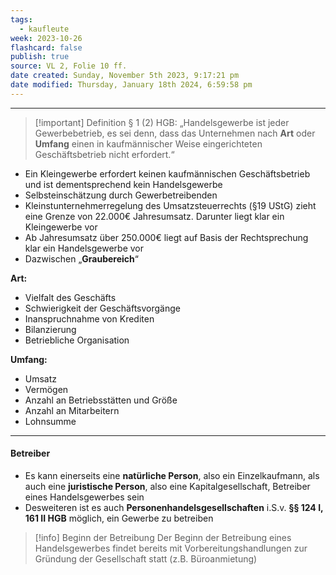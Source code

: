 ```yaml
---
tags:
  - kaufleute
week: 2023-10-26
flashcard: false
publish: true
source: VL 2, Folie 10 ff.
date created: Sunday, November 5th 2023, 9:17:21 pm
date modified: Thursday, January 18th 2024, 6:59:58 pm
---
```

***

> [!important] Definition
> § 1 (2) HGB: „Handelsgewerbe ist jeder Gewerbebetrieb, es sei denn, dass das Unternehmen nach **Art** oder **Umfang** einen in kaufmännischer Weise eingerichteten Geschäftsbetrieb nicht erfordert.“

- Ein Kleingewerbe erfordert keinen kaufmännischen Geschäftsbetrieb und ist dementsprechend kein Handelsgewerbe
- Selbsteinschätzung durch Gewerbetreibenden
- Kleinstunternehmerregelung des Umsatzsteuerrechts (§19 UStG) zieht eine Grenze von $22.000 €$ Jahresumsatz. Darunter liegt klar ein Kleingewerbe vor
- Ab Jahresumsatz über $250.000 €$ liegt auf Basis der Rechtsprechung klar ein Handelsgewerbe vor
- Dazwischen „**Graubereich**“

**Art:**
- Vielfalt des Geschäfts
- Schwierigkeit der Geschäftsvorgänge
- Inanspruchnahme von Krediten
- Bilanzierung
- Betriebliche Organisation

**Umfang:**
- Umsatz
- Vermögen
- Anzahl an Betriebsstätten und Größe
- Anzahl an Mitarbeitern
- Lohnsumme

***
#### Betreiber

- Es kann einerseits eine **natürliche Person**, also ein Einzelkaufmann, als auch eine **juristische Person**, also eine Kapitalgesellschaft, Betreiber eines Handelsgewerbes sein
- Desweiteren ist es auch **Personenhandelsgesellschaften** i.S.v. **§§ 124 I, 161 II HGB** möglich, ein Gewerbe zu betreiben

> [!info] Beginn der Betreibung 
> Der Beginn der Betreibung eines Handelsgewerbes findet bereits mit Vorbereitungshandlungen zur Gründung der Gesellschaft statt (z.B. Büroanmietung)

